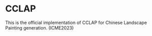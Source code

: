 # CCLAP
This is the official implementation of CCLAP for Chinese Landscape Painting generation. (ICME2023)
